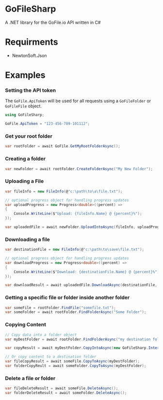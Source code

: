 # GoFileSharp

A .NET library for the GoFile.io API written in C#

# Requirments
- NewtonSoft.Json

# Examples

### Setting the API token
The `GoFile.ApiToken` will be used for all requests using a `GoFileFolder` or `GoFileFile` object.
```cs
using GoFileSharp;

GoFile.ApiToken = "123-456-789-101112";
```

### Get your root folder
```cs
var rootFolder = await GoFile.GetMyRootFolderAsync();
```

### Creating a folder
```cs
var newFolder = await rootFolder.CreateFolderAsync("My New Folder");
```

### Uploading a File
```cs
var fileInfo = new FileInfo(@"c:\path\to\a\file.txt");

// optional progress object for handling progress updates
var uploadProgress = new Progress<double>((percent) => 
{
    Console.WriteLine($"Upload: {fileInfo.Name} @ {percent}%");
});

var uploadedFile = await newFolder.UploadIntoAsync(fileInfo, uploadProgress);
```

### Downloading a file
```cs
var destinationFile = new FileInfo(@"c:\path\to\save\file.txt");

// optional progress object for handling progress updates
var downloadProgress = new Progress<double>((percent) =>
{
    Console.WriteLine($"Download: {destinationFile.Name} @ {percent}%");
});

var downloadResult = await uploadedFile.DownloadAsync(destinationFile, false, uploadProgress);
```

### Getting a specific file or folder inside another folder
```cs
var someFile = rootFolder.FindFile("somefile.txt");
var someFolder = await rootFolder.FindFolderAsync("Some Folder");
```

### Copying Content
```cs
// Copy data into a folder object
var myDestFolder = await rootFolder.FindFolderAsync("my destination folder");

var copyResult = await myDestFolder.CopyIntoAsync(new GoFileSharp.Interfaces.IContent[] { someFile, someFolder });

// Or copy content to a destination folder
var fileCopyResult = await someFile.CopyToAsync(myDestFolder);
var folderCopyReult = await someFolder.CopyToAsync(myDestFolder);
```

### Delete a file or folder
```cs
var fileDeleteResult = await someFile.DeleteAsync();
var folderDeleteResult = await someFolder.DeleteAsync();
```
